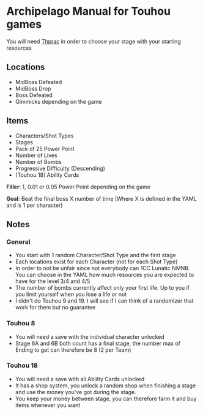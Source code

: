 # Archipelago Manual for Touhou games
You will need [Thprac](https://github.com/touhouworldcup/thprac) in order to choose your stage with your starting resources

## Locations
* MidBoss Defeated
* MidBoss Drop
* Boss Defeated
* Gimmicks depending on the game

## Items
* Characters/Shot Types
* Stages
* Pack of 25 Power Point
* Number of Lives
* Number of Bombs
* Progressive Difficulty (Descending)
* [Touhou 18] Ability Cards

**Filler**: 1, 0.01 or 0.05 Power Point depending on the game

**Goal**: Beat the final boss X number of time (Where X is defined in the YAML and is 1 per character)

## Notes
### General
* You start with 1 random Character/Shot Type and the first stage
* Each locations exist for each Character (not for each Shot Type)
* In order to not be unfair since not everybody can 1CC Lunatic NMNB. You can choose in the YAML how much resources you are expected to have for the level 3/4 and 4/5
* The number of bombs currently affect only your first life. Up to you if you limit yourself when you lose a life or not
* I didn't do Touhou 9 and 19. I will see if I can think of a randomizer that work for them but no guarantee

### Touhou 8
* You will need a save with the individual character unlocked
* Stage 6A and 6B both count has a final stage, the number max of Ending to get can therefore be 8 (2 per Team)

### Touhou 18
* You will need a save with all Ablilty Cards unlocked
* It has a shop system, you unlock a random shop when finishing a stage and use the money you've got during the stage. 
* You keep your money between stage, you can therefore farm it and buy items whenever you want
